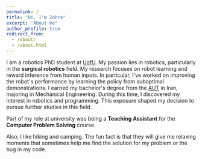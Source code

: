 ```yaml
---
permalink: /
title: "Hi, I'm Zohre"
excerpt: "About me"
author_profile: true
redirect_from: 
  - /about/
  - /about.html
---
```


I am a robotics PhD student at [UofU](https://www.cs.utah.edu/). My passion lies in robotics, particularly in the **surgical robotics** field. My research focuses on robot learning and reward inference from human inputs. In particular, I've worked on improving the robot's performance by learning the policy from suboptimal demonstrations. I earned my bachelor's degree from the [AUT](https://me.aut.ac.ir/en) in Iran, majoring in Mechanical Engineering. During this time, I discovered my interest in robotics and programming. This exposure shaped my decision to pursue further studies in this field.

Part of my role at university was being a **Teaching Assistant** for the **Computer Problem Solving** course.

Also, I like hiking and camping. The fun fact is that they will give me relaxing moments that sometimes help me find the solution for my problem or the bug in my code.  

